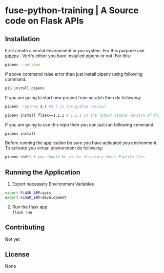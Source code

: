 # fuse-python-training | A Source code on Flask APIs

## Installation

First create a virutal environment in you system. For this purpose use [pipenv](https://pypi.org/project/pipenv/) . Verify either you have installed pipenv or not. For this:

```bash
pipenv --version
```

If above command raise error then just install pipenv using following command.
```bash
pip install pipenv
```

If you are going to start new project from scratch then do following:

```bash
pipenv --python 3.7 #3.7 is the python version

pipenv install flask==1.1.1 # 1.1.1 is the latest stable version of flask
```
If you are going to use this repo then you can just run following command:

```bash
pipenv install
```

Before running the application be sure you have activated you environment. To activate you virtual environment do following:

```bash
pipenv shell # you should be in the directory where Pipfile lies
```

## Running the Application
1. Export necessary Environment Variables
```bash
export FLASK_APP=apis
export FLASK_ENV=development
```
2. Run the flask app  
`flask run`

## Contributing
Not yet

## License
None

